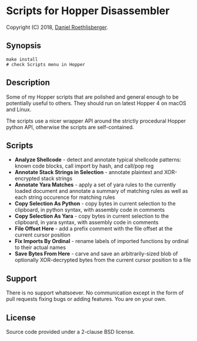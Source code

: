 # Scripts for Hopper Disassembler

Copyright (C) 2018, [Daniel Roethlisberger](//daniel.roe.ch/).

## Synopsis

    make install
    # check Scripts menu in Hopper

## Description

Some of my Hopper scripts that are polished and general enough to be
potentially useful to others.  They should run on latest Hopper 4 on macOS and
Linux.

The scripts use a nicer wrapper API around the strictly procedural Hopper
python API, otherwise the scripts are self-contained.

## Scripts

-   **Analyze Shellcode** - detect and annotate typical shellcode patterns:
    known code blocks, call import by hash, and call/pop reg
-   **Annotate Stack Strings in Selection** - annotate plaintext and
    XOR-encrypted stack strings
-   **Annotate Yara Matches** - apply a set of yara rules to the currently
    loaded document and annotate a summary of matching rules as well as each
    string occurence for matching rules
-   **Copy Selection As Python** - copy bytes in current selection to the
    clipboard, in python syntax, with assembly code in comments
-   **Copy Selection As Yara** - copy bytes in current selection to the
    clipboard, in yara syntax, with assembly code in comments
-   **File Offset Here** - add a prefix comment with the file offset at the
    current cursor position
-   **Fix Imports By Ordinal** - rename labels of imported functions by ordinal
    to their actual names
-   **Save Bytes From Here** - carve and save an arbitrarily-sized blob of
    optionally XOR-decrypted bytes from the current cursor position to a file

## Support

There is no support whatsoever.  No communication except in the form of pull
requests fixing bugs or adding features.  You are on your own.

## License

Source code provided under a 2-clause BSD license.

